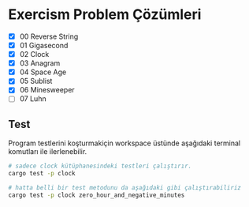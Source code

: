 # Exercism Problem Çözümleri

- [x] 00 Reverse String
- [x] 01 Gigasecond
- [x] 02 Clock
- [x] 03 Anagram
- [x] 04 Space Age
- [x] 05 Sublist
- [x] 06 Minesweeper
- [ ] 07 Luhn

## Test

Program testlerini koşturmakiçin workspace üstünde aşağıdaki terminal komutları ile ilerlenebilir.

```bash
# sadece clock kütüphanesindeki testleri çalıştırır.
cargo test -p clock

# hatta belli bir test metodunu da aşağıdaki gibi çalıştırabiliriz
cargo test -p clock zero_hour_and_negative_minutes
```